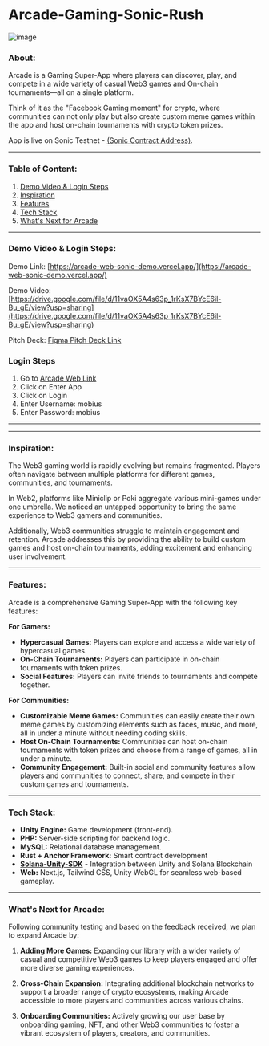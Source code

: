 # Arcade-Gaming-Sonic-Rush

![image](https://github.com/user-attachments/assets/6fd8f6f2-b00f-48e4-9e4d-2ccffe06a462)


### **About:**

Arcade is a Gaming Super-App where players can discover, play, and compete in a wide variety of casual Web3 games and On-chain tournaments—all on a single platform.  

Think of it as the "Facebook Gaming moment" for crypto, where communities can not only play but also create custom meme games within the app and host on-chain tournaments with crypto token prizes.

App is live on Sonic Testnet - [(Sonic Contract Address)](https://explorer.sonic.game/address/Btk5f4c3e542sPPEAjULLL9WTixJPts5p8G9fiF8R4jF?cluster=testnet.v1).

---

### **Table of Content:**
1. [Demo Video & Login Steps](#demo-video-&-login-steps)  
2. [Inspiration](#inspiration)  
3. [Features](#features)  
4. [Tech Stack](#tech-stack)  
5. [What's Next for Arcade](#what's-next-for-arcade)

---

### **Demo Video & Login Steps:**

Demo Link: [https://arcade-web-sonic-demo.vercel.app/](https://arcade-web-sonic-demo.vercel.app/)

Demo Video: [https://drive.google.com/file/d/11vaOX5A4s63p_1rKsX7BYcE6il-Bu_gE/view?usp=sharing](https://drive.google.com/file/d/11vaOX5A4s63p_1rKsX7BYcE6il-Bu_gE/view?usp=sharing)

Pitch Deck: [Figma Pitch Deck Link](https://www.figma.com/proto/6D3tWBxFQwfJzmyHvkjmHK/Arcade-App---Pitch-Deck---Sonic?page-id=0%3A1&node-id=2-184&starting-point-node-id=2%3A184&scaling=contain&content-scaling=fixed&t=IdDnCNLZwgUlIukI-1)

### Login Steps
1. Go to [Arcade Web Link](https://arcade-web-sonic-demo.vercel.app/)
2. Click on Enter App
3. Click on Login
4. Enter Username: mobius
5. Enter Password: mobius

---

---

### **Inspiration:**

The Web3 gaming world is rapidly evolving but remains fragmented. Players often navigate between multiple platforms for different games, communities, and tournaments.

 In Web2, platforms like Miniclip or Poki aggregate various mini-games under one umbrella. We noticed an untapped opportunity to bring the same experience to Web3 gamers and communities.

Additionally, Web3 communities struggle to maintain engagement and retention. Arcade addresses this by providing the ability to build custom games and host on-chain tournaments, adding excitement and enhancing user involvement.

---

### **Features:**

Arcade is a comprehensive Gaming Super-App with the following key features:

**For Gamers:**
- **Hypercasual Games:** Players can explore and access a wide variety of hypercasual games.
- **On-Chain Tournaments:** Players can participate in on-chain tournaments with token prizes.
- **Social Features:** Players can invite friends to tournaments and compete together.

**For Communities:**
- **Customizable Meme Games:** Communities can easily create their own meme games by customizing elements such as faces, music, and more, all in under a minute without needing coding skills.
- **Host On-Chain Tournaments:** Communities can host on-chain tournaments with token prizes and choose from a range of games, all in under a minute.
- **Community Engagement:** Built-in social and community features allow players and communities to connect, share, and compete in their custom games and tournaments.

---

### **Tech Stack:**
- **Unity Engine:** Game development (front-end).
- **PHP:** Server-side scripting for backend logic.
- **MySQL:** Relational database management.
- **Rust + Anchor Framework:** Smart contract development
- **[Solana-Unity-SDK](https://github.com/magicblock-labs/Solana.Unity-SDK)** - Integration between Unity and Solana Blockchain
- **Web:** Next.js, Tailwind CSS, Unity WebGL for seamless web-based gameplay.

---

### **What's Next for Arcade:**

Following community testing and based on the feedback received, we plan to expand Arcade by:

1. **Adding More Games:** Expanding our library with a wider variety of casual and competitive Web3 games to keep players engaged and offer more diverse gaming experiences.

1. **Cross-Chain Expansion:** Integrating additional blockchain networks to support a broader range of crypto ecosystems, making Arcade accessible to more players and communities across various chains.

1. **Onboarding Communities:** Actively growing our user base by onboarding gaming, NFT, and other Web3 communities to foster a vibrant ecosystem of players, creators, and communities.
